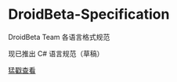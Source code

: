 # DroidBeta-Specification
DroidBeta Team 各语言格式规范

现已推出 C# 语言规范（草稿）

[猛戳查看](https://github.com/DroidBeta/DroidBeta-Specification/blob/master/CSharpSpecificationDroidbeta.md)
